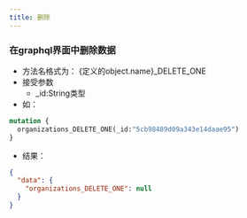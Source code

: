 ```yaml
---
title: 删除
---
```

### 在graphql界面中删除数据
- 方法名格式为： {定义的object.name}_DELETE_ONE
- 接受参数
    - _id:String类型
- 如：
```graphql
mutation {
  organizations_DELETE_ONE(_id:"5cb98489d09a343e14daae95")
}
```

- 结果：
```json
{
  "data": {
    "organizations_DELETE_ONE": null
  }
}
```
